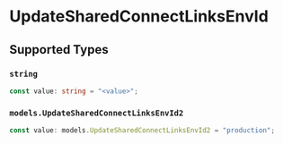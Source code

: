 # UpdateSharedConnectLinksEnvId


## Supported Types

### `string`

```typescript
const value: string = "<value>";
```

### `models.UpdateSharedConnectLinksEnvId2`

```typescript
const value: models.UpdateSharedConnectLinksEnvId2 = "production";
```

